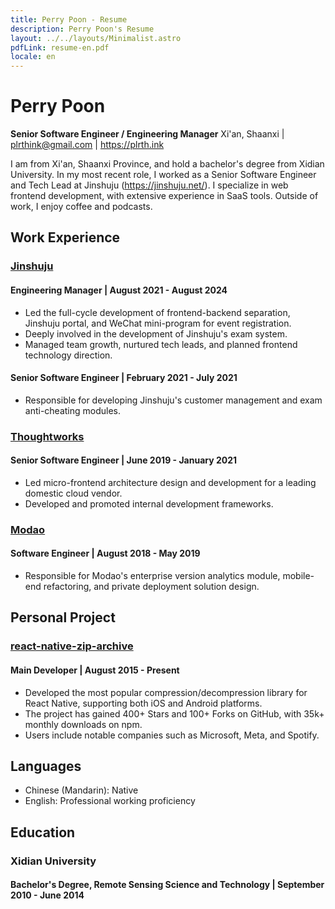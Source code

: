 ```yaml
---
title: Perry Poon - Resume
description: Perry Poon's Resume
layout: ../../layouts/Minimalist.astro
pdfLink: resume-en.pdf
locale: en
---
```

# Perry Poon
**Senior Software Engineer / Engineering Manager**
Xi'an, Shaanxi | plrthink@gmail.com | https://plrth.ink

I am from Xi'an, Shaanxi Province, and hold a bachelor's degree from Xidian University. In my most recent role, I worked as a Senior Software Engineer and Tech Lead at Jinshuju (https://jinshuju.net/). I specialize in web frontend development, with extensive experience in SaaS tools. Outside of work, I enjoy coffee and podcasts.

## Work Experience

### [Jinshuju](https://jinshuju.net/)
#### Engineering Manager | August 2021 - August 2024
- Led the full-cycle development of frontend-backend separation, Jinshuju portal, and WeChat mini-program for event registration.
- Deeply involved in the development of Jinshuju's exam system.
- Managed team growth, nurtured tech leads, and planned frontend technology direction.

#### Senior Software Engineer | February 2021 - July 2021
- Responsible for developing Jinshuju's customer management and exam anti-cheating modules.

### [Thoughtworks](https://thoughtworks.com/)
#### Senior Software Engineer | June 2019 - January 2021
- Led micro-frontend architecture design and development for a leading domestic cloud vendor.
- Developed and promoted internal development frameworks.

### [Modao](https://modao.cc/)
#### Software Engineer | August 2018 - May 2019
- Responsible for Modao's enterprise version analytics module, mobile-end refactoring, and private deployment solution design.

## Personal Project

### [react-native-zip-archive](https://github.com/mockingbot/react-native-zip-archive)
#### Main Developer | August 2015 - Present
- Developed the most popular compression/decompression library for React Native, supporting both iOS and Android platforms.
- The project has gained 400+ Stars and 100+ Forks on GitHub, with 35k+ monthly downloads on npm.
- Users include notable companies such as Microsoft, Meta, and Spotify.

## Languages
- Chinese (Mandarin): Native
- English: Professional working proficiency

## Education

### Xidian University
#### Bachelor's Degree, Remote Sensing Science and Technology | September 2010 - June 2014
